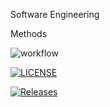 Software Engineering

Methods

![workflow](https://github.com/NesreenTittle/sem/passing/workflows/main.yml/badge.svg)

[![LICENSE](https://img.shields.io/github/license/<NesreenTittle>/sem.svg?style=flat-square)](https://github.com/<NesreenTittle>/sem/blob/master/LICENSE)

[![Releases](https://img.shields.io/github/release/<NesreenTittle>/sem/all.svg?style=flat-square)](https://github.com/<NesreenTittle>/sem/releases)


